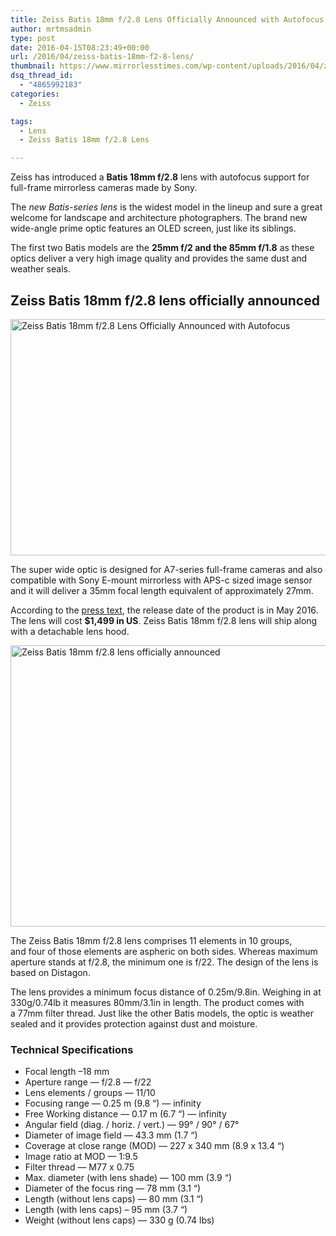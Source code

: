 ```yaml
---
title: Zeiss Batis 18mm f/2.8 Lens Officially Announced with Autofocus
author: mrtmsadmin
type: post
date: 2016-04-15T08:23:49+00:00
url: /2016/04/zeiss-batis-18mm-f2-8-lens/
thumbnail: https://www.mirrorlesstimes.com/wp-content/uploads/2016/04/zeiss-batis-18mm-f2-8-sony-camera.jpg
dsq_thread_id:
  - "4865992183"
categories:
  - Zeiss

tags:
  - Lens
  - Zeiss Batis 18mm f/2.8 Lens

---
```

Zeiss has introduced a **Batis 18mm f/2.8** lens with autofocus support for full-frame mirrorless cameras made by Sony.

The _new Batis-series lens_ is the widest model in the lineup and sure a great welcome for landscape and architecture photographers. The brand new wide-angle prime optic features an OLED screen, just like its siblings.

The first two Batis models are the **25mm f/2 and the 85mm f/1.8** as these optics deliver a very high image quality and provides the same dust and weather seals.<!--more-->

## Zeiss Batis 18mm f/2.8 lens officially announced

<img class="alignnone wp-image-101 size-full" title="Zeiss Batis 18mm f/2.8 Lens Officially Announced with Autofocus" src="https://i1.wp.com/www.mirrorlesstimes.com/wp-content/uploads/2016/04/zeiss-batis-18mm-f2-8-sony-camera.jpg?resize=600%2C378&#038;ssl=1" alt="Zeiss Batis 18mm f/2.8 Lens Officially Announced with Autofocus" width="600" height="378" srcset="https://i1.wp.com/www.mirrorlesstimes.com/wp-content/uploads/2016/04/zeiss-batis-18mm-f2-8-sony-camera.jpg?w=1200&ssl=1 1200w, https://i1.wp.com/www.mirrorlesstimes.com/wp-content/uploads/2016/04/zeiss-batis-18mm-f2-8-sony-camera.jpg?resize=300%2C189&ssl=1 300w, https://i1.wp.com/www.mirrorlesstimes.com/wp-content/uploads/2016/04/zeiss-batis-18mm-f2-8-sony-camera.jpg?resize=768%2C484&ssl=1 768w, https://i1.wp.com/www.mirrorlesstimes.com/wp-content/uploads/2016/04/zeiss-batis-18mm-f2-8-sony-camera.jpg?resize=1024%2C645&ssl=1 1024w" sizes="(max-width: 600px) 100vw, 600px" data-recalc-dims="1" /> 

The super wide optic is designed for A7-series full-frame cameras and also compatible with Sony E-mount mirrorless with APS-c sized image sensor and it will deliver a 35mm focal length equivalent of approximately 27mm.

According to the [press text][1], the release date of the product is in May 2016. The lens will cost **$1,499 in US**. Zeiss Batis 18mm f/2.8 lens will ship along with a detachable lens hood.

<img class="alignnone wp-image-102 size-full" title="Zeiss Batis 18mm f/2.8 lens officially announced" src="https://i0.wp.com/www.mirrorlesstimes.com/wp-content/uploads/2016/04/zeiss-batis-18mm-f2-8.jpg?resize=600%2C450&#038;ssl=1" alt="Zeiss Batis 18mm f/2.8 lens officially announced" width="600" height="450" srcset="https://i0.wp.com/www.mirrorlesstimes.com/wp-content/uploads/2016/04/zeiss-batis-18mm-f2-8.jpg?w=1200&ssl=1 1200w, https://i0.wp.com/www.mirrorlesstimes.com/wp-content/uploads/2016/04/zeiss-batis-18mm-f2-8.jpg?resize=300%2C225&ssl=1 300w, https://i0.wp.com/www.mirrorlesstimes.com/wp-content/uploads/2016/04/zeiss-batis-18mm-f2-8.jpg?resize=768%2C576&ssl=1 768w, https://i0.wp.com/www.mirrorlesstimes.com/wp-content/uploads/2016/04/zeiss-batis-18mm-f2-8.jpg?resize=1024%2C768&ssl=1 1024w" sizes="(max-width: 600px) 100vw, 600px" data-recalc-dims="1" /> 

The Zeiss Batis 18mm f/2.8 lens comprises 11 elements in 10 groups, and four of those elements are aspheric on both sides. Whereas maximum aperture stands at f/2.8, the minimum one is f/22. The design of the lens is based on Distagon.

The lens provides a minimum focus distance of 0.25m/9.8in. Weighing in at 330g/0.74lb it measures 80mm/3.1in in length. The product comes with a 77mm filter thread. Just like the other Batis models, the optic is weather sealed and it provides protection against dust and moisture.

### Technical Specifications

  * Focal length –18 mm
  * Aperture range — f/2.8 — f/22
  * Lens elements / groups — 11/10
  * Focusing range — 0.25 m (9.8 “) — infinity
  * Free Working distance — 0.17 m (6.7 “) — infinity
  * Angular field (diag. / horiz. / vert.) — 99° / 90° / 67°
  * Diameter of image field — 43.3 mm (1.7 “)
  * Coverage at close range (MOD) — 227 x 340 mm (8.9 x 13.4 “)
  * Image ratio at MOD — 1:9.5
  * Filter thread — M77 x 0.75
  * Max. diameter (with lens shade) — 100 mm (3.9 “)
  * Diameter of the focus ring — 78 mm (3.1 “)
  * Length (without lens caps) — 80 mm (3.1 “)
  * Length (with lens caps) – 95 mm (3.7 “)
  * Weight (without lens caps) — 330 g (0.74 lbs)

 [1]: http://www.zeiss.com/corporate/en_de/zeiss-corporate-newsroom/press-releases.html?id=ZEISS-Batis-2.8-18
